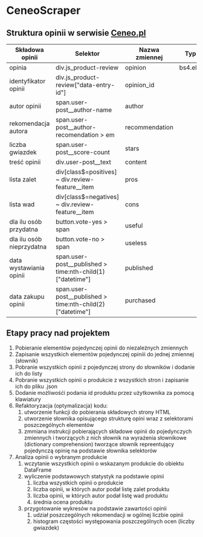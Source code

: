 # CeneoScraper

## Struktura opinii w serwisie [Ceneo.pl](https://www.ceneo.pl/)
|Składowa opinii|Selektor|Nazwa zmiennej|Typ danych|
|---------------|--------|--------------|----------|
|opinia|div.js_product-review|opinion|bs4.elementTag|
|identyfikator opinii|div.js_product-review\["data-entry-id"\]|opinion_id||
|autor opinii|span.user-post__author-name|author||
|rekomendacja autora|span.user-post__author-recomendation > em|recommendation||
|liczba gwiazdek|span.user-post__score-count|stars||
|treść opinii|div.user-post__text|content||
|lista zalet|div\[class$=positives\] ~ div.review-feature__item|pros||
|lista wad|div\[class$=negatives\] ~ div.review-feature__item|cons||
|dla ilu osób przydatna|button.vote-yes > span|useful||
|dla ilu osób nieprzydatna|button.vote-no > span|useless||
|data wystawiania opinii|span.user-post__published > time:nth-child(1)\["datetime"\]|published||
|data zakupu opinii|span.user-post__published > time:nth-child(2)\["datetime"\]|purchased||

## Etapy pracy nad projektem
1. Pobieranie elementów pojedynczej opinii do niezależnych zmiennych
2. Zapisanie wszystkich elementów pojedynczej opiniii do jednej zmiennej \(słownik\)
3. Pobranie wszystkich opinii z pojedynczej strony do słowników i dodanie ich do listy
4. Pobranie wszystkich opinii o produkcie z wszystkich stron i zapisanie ich do pliku .json
5. Dodanie możliwośći podania id produktu przez użytkownika za pomocą klawiatury
6. Refaktoryzacja \(optymalizacja\) kodu:
    1. utworzenie funkcji do pobierania składowych strony HTML
    2. utworzenie słownika opisującego strukturę opini wraz z selektorami poszczególnych elementów
    3. zmmiana instrukcji pobierających składowe opinii do pojedynczych zmiennych i tworzących z nich słownik na wyrażenia słownikowe \(dictionary comprehension\)
    tworzące słownik repreentujący pojedynczą opinię na podstawie słownika selektorów
7. Analiza opinii o wybranym produkcie
    1. wczytanie wszystkich opinii o wskazanym produkcie do obiektu DataFrame
    2. wyliczenie podstawowych statystyk na podstawie opinii
        1. liczba wszystkich opinii o produkcie
        2. liczba opinii, w których autor podał listę zalet produktu
        3. liczba opinii, w których autor podał listę wad produktu
        4. średnia ocena produktu
    3. przygotowanie wykresów na podstawie zawartości opinii
        1. udział poszczególnych rekomendacji w ogólnej liczbie opinii
        2. histogram częstości występowania poszczególnych ocen (liczby gwiazdek)